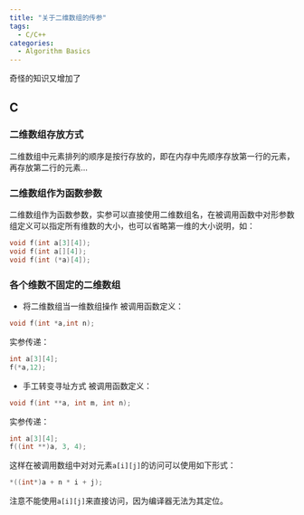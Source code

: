 ```yaml
---
title: "关于二维数组的传参"
tags:
  - C/C++
categories:
  - Algorithm Basics
---
```

奇怪的知识又增加了

## C
### 二维数组存放方式
二维数组中元素排列的顺序是按行存放的，即在内存中先顺序存放第一行的元素，再存放第二行的元素…
### 二维数组作为函数参数
二维数组作为函数参数，实参可以直接使用二维数组名，在被调用函数中对形参数组定义可以指定所有维数的大小，也可以省略第一维的大小说明，如：
```c
void f(int a[3][4]);
void f(int a[][4]);
void f(int (*a)[4]);
```
### 各个维数不固定的二维数组
- 将二维数组当一维数组操作
被调用函数定义：
```c
void f(int *a,int n);
```
实参传递：
```c
int a[3][4];
f(*a,12);
```
- 手工转变寻址方式
被调用函数定义：
```c
void f(int **a, int m, int n);
```
实参传递：
```c
int a[3][4];
f((int **)a, 3, 4);
```
这样在被调用数组中对对元素`a[i][j]`的访问可以使用如下形式：
```c
*((int*)a + n * i + j);
```
注意不能使用`a[i][j]`来直接访问，因为编译器无法为其定位。
